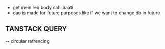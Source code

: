 * get mein req.body nahi aaati
* dao is made for future purposes like if we want to change db in future

## TANSTACK QUERY ##

-- circular refrencing
